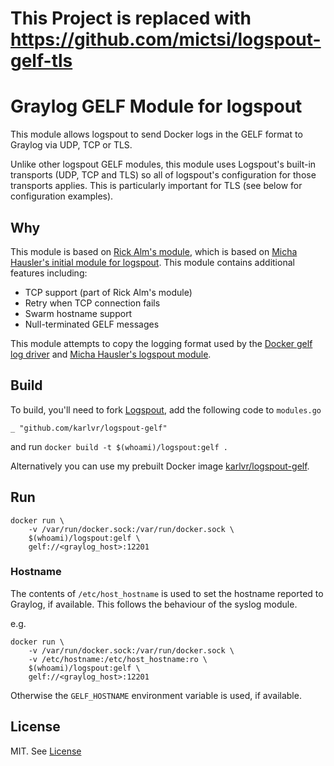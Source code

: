 # This Project is replaced with https://github.com/mictsi/logspout-gelf-tls 


# Graylog GELF Module for logspout

This module allows logspout to send Docker logs in the GELF format to Graylog via UDP, TCP or TLS.

Unlike other logspout GELF modules, this module uses Logspout's built-in transports (UDP, TCP and TLS) so all of logspout's configuration for those transports applies. This is particularly important for TLS (see below for configuration examples).

## Why

This module is based on [Rick Alm's module](https://github.com/rickalm/logspout-gelf), which is based on [Micha Hausler's initial module for logspout](https://github.com/micahhausler/logspout-gelf). This module contains
additional features including:

* TCP support (part of Rick Alm's module)
* Retry when TCP connection fails
* Swarm hostname support
* Null-terminated GELF messages

This module attempts to copy the logging format used by the [Docker gelf log driver](https://github.com/moby/moby/blob/master/daemon/logger/gelf/gelf.go)
and [Micha Hausler's logspout module](https://github.com/micahhausler/logspout-gelf/blob/master/gelf.go).

## Build

To build, you'll need to fork [Logspout](https://github.com/gliderlabs/logspout), add the following code to `modules.go` 

```
_ "github.com/karlvr/logspout-gelf"
```
and run `docker build -t $(whoami)/logspout:gelf .`

Alternatively you can use my prebuilt Docker image [karlvr/logspout-gelf](https://hub.docker.com/r/karlvr/logspout-gelf).

## Run

```
docker run \
    -v /var/run/docker.sock:/var/run/docker.sock \
    $(whoami)/logspout:gelf \
    gelf://<graylog_host>:12201
```

### Hostname

The contents of `/etc/host_hostname` is used to set the hostname reported to Graylog, if available. This follows
the behaviour of the syslog module.

e.g.

```
docker run \
    -v /var/run/docker.sock:/var/run/docker.sock \
    -v /etc/hostname:/etc/host_hostname:ro \
    $(whoami)/logspout:gelf \
    gelf://<graylog_host>:12201
```

Otherwise the `GELF_HOSTNAME` environment variable is used, if available.

## License

MIT. See [License](LICENSE)
